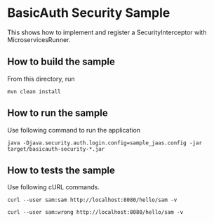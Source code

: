 # BasicAuth Security Sample

This shows how to implement and register a SecurityInterceptor with MicroservicesRunner.

## How to build the sample

From this directory, run

```
mvn clean install
```

## How to run the sample


Use following command to run the application

```
java -Djava.security.auth.login.config=sample_jaas.config -jar target/basicauth-security-*.jar
```

## How to tests the sample

Use following cURL commands.

```
curl --user sam:sam http://localhost:8080/hello/sam -v

curl --user sam:wrong http://localhost:8080/hello/sam -v

```
